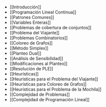 - [[Introducción]]
- [[Programación Lineal Continua]]
- [[Patrones Comunes]]
- [[Variables Enteras]]
- [[Problemas de cobertura de conjuntos]]
- [[Problema del Viajante]]
- [[Problemas Combinatorios]]
- [[Coloreo de Grafos]]
- [[Método Simplex]]
- [[Planteo Dual]]
- [[Análisis de Sensibilidad]]
- [[Modificaciones al Planteo]]
- [[Resolución de PLE]]
- [[Heurísticas]]
- [[Heurísticas para el Problema del Viajante]]
- [[Heurísticas para Coloreo de Grafos]]
- [[Heurísticas para el Problema de la Mochila]]
- [[Complejidad de Problemas]]
- [[Complejidad de Programación Lineal]]
